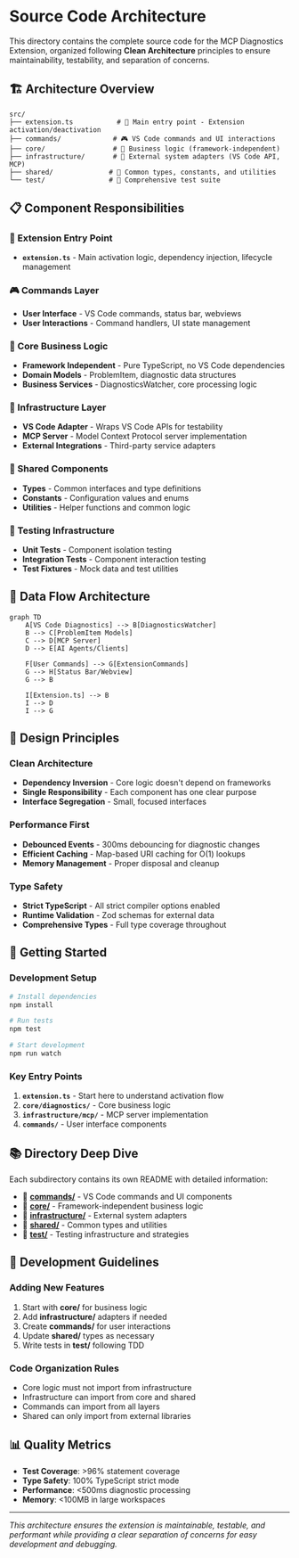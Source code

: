 # Source Code Architecture

This directory contains the complete source code for the MCP Diagnostics Extension, organized following **Clean Architecture** principles to ensure maintainability, testability, and separation of concerns.

## 🏗️ Architecture Overview

```
src/
├── extension.ts           # 🚀 Main entry point - Extension activation/deactivation
├── commands/             # 🎮 VS Code commands and UI interactions
├── core/                 # 🧠 Business logic (framework-independent)
├── infrastructure/       # 🔌 External system adapters (VS Code API, MCP)
├── shared/              # 🔗 Common types, constants, and utilities
└── test/                # 🧪 Comprehensive test suite
```

## 📋 Component Responsibilities

### 🚀 Extension Entry Point
- **`extension.ts`** - Main activation logic, dependency injection, lifecycle management

### 🎮 Commands Layer
- **User Interface** - VS Code commands, status bar, webviews
- **User Interactions** - Command handlers, UI state management

### 🧠 Core Business Logic
- **Framework Independent** - Pure TypeScript, no VS Code dependencies
- **Domain Models** - ProblemItem, diagnostic data structures
- **Business Services** - DiagnosticsWatcher, core processing logic

### 🔌 Infrastructure Layer
- **VS Code Adapter** - Wraps VS Code APIs for testability
- **MCP Server** - Model Context Protocol server implementation
- **External Integrations** - Third-party service adapters

### 🔗 Shared Components
- **Types** - Common interfaces and type definitions
- **Constants** - Configuration values and enums
- **Utilities** - Helper functions and common logic

### 🧪 Testing Infrastructure
- **Unit Tests** - Component isolation testing
- **Integration Tests** - Component interaction testing
- **Test Fixtures** - Mock data and test utilities

## 🔄 Data Flow Architecture

```mermaid
graph TD
    A[VS Code Diagnostics] --> B[DiagnosticsWatcher]
    B --> C[ProblemItem Models]
    C --> D[MCP Server]
    D --> E[AI Agents/Clients]

    F[User Commands] --> G[ExtensionCommands]
    G --> H[Status Bar/Webview]
    G --> B

    I[Extension.ts] --> B
    I --> D
    I --> G
```

## 🎯 Design Principles

### Clean Architecture
- **Dependency Inversion** - Core logic doesn't depend on frameworks
- **Single Responsibility** - Each component has one clear purpose
- **Interface Segregation** - Small, focused interfaces

### Performance First
- **Debounced Events** - 300ms debouncing for diagnostic changes
- **Efficient Caching** - Map-based URI caching for O(1) lookups
- **Memory Management** - Proper disposal and cleanup

### Type Safety
- **Strict TypeScript** - All strict compiler options enabled
- **Runtime Validation** - Zod schemas for external data
- **Comprehensive Types** - Full type coverage throughout

## 🚀 Getting Started

### Development Setup
```bash
# Install dependencies
npm install

# Run tests
npm test

# Start development
npm run watch
```

### Key Entry Points
1. **`extension.ts`** - Start here to understand activation flow
2. **`core/diagnostics/`** - Core business logic
3. **`infrastructure/mcp/`** - MCP server implementation
4. **`commands/`** - User interface components

## 📚 Directory Deep Dive

Each subdirectory contains its own README with detailed information:

- 📁 **[commands/](./commands/README.md)** - VS Code commands and UI components
- 📁 **[core/](./core/README.md)** - Framework-independent business logic
- 📁 **[infrastructure/](./infrastructure/README.md)** - External system adapters
- 📁 **[shared/](./shared/README.md)** - Common types and utilities
- 📁 **[test/](./test/README.md)** - Testing infrastructure and strategies

## 🔧 Development Guidelines

### Adding New Features
1. Start with **core/** for business logic
2. Add **infrastructure/** adapters if needed
3. Create **commands/** for user interactions
4. Update **shared/** types as necessary
5. Write tests in **test/** following TDD

### Code Organization Rules
- Core logic must not import from infrastructure
- Infrastructure can import from core and shared
- Commands can import from all layers
- Shared can only import from external libraries

## 📊 Quality Metrics

- **Test Coverage**: >96% statement coverage
- **Type Safety**: 100% TypeScript strict mode
- **Performance**: <500ms diagnostic processing
- **Memory**: <100MB in large workspaces

---

*This architecture ensures the extension is maintainable, testable, and performant while providing a clear separation of concerns for easy development and debugging.*
